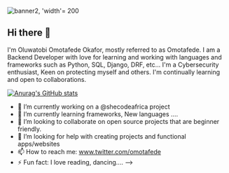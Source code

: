 ![banner2, 'width'= 200](https://github.com/Omotafede/Omotafede/assets/130931545/858df449-6e59-4c4b-b8de-0c253dfdadc9) 
## Hi there 👋
I'm Oluwatobi Omotafede Okafor, mostly referred to as Omotafede. 
I am a Backend Developer with love for learning and working with languages and frameworks such as Python, SQL, Django, DRF, etc... 
I'm a Cybersecurity enthusiast, Keen on protecting myself and others. I'm continually learning and open to collaborations.


[![Anurag's GitHub stats](https://github-readme-stats.vercel.app/api?username=omotafede)](https://github.com/anuraghazra/github-readme-stats)

- 🔭 I’m currently working on a @shecodeafrica project
- 🌱 I’m currently learning frameworks, New languages ....
- 👯 I’m looking to collaborate on open source projects that are beginner friendly.
- 🤔 I’m looking for help with creating projects and functional apps/websites
- 📫 How to reach me: www.twitter.com/omotafede
- ⚡ Fun fact: I love reading, dancing....
-->

